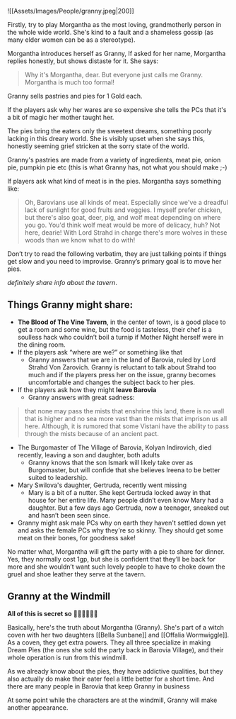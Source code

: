 ![[Assets/Images/People/granny.jpeg|200]]

Firstly, try to play Morgantha as the most loving, grandmotherly person in the whole wide world. She's kind to a fault and a shameless gossip (as many elder women can be as a stereotype).

Morgantha introduces herself as Granny, If asked for her name, Morgantha replies honestly, but shows distaste for it. She says:
>Why it's Morgantha, dear. But everyone just calls me Granny. Morgantha is much too formal!

Granny sells pastries and pies for 1 Gold each.

If the players ask why her wares are so expensive she tells the PCs that it's a bit of magic her mother taught her.

The pies bring the eaters only the sweetest dreams, something poorly lacking in this dreary world. She is visibly upset when she says this, honestly seeming grief stricken at the sorry state of the world.

Granny's pastries are made from a variety of ingredients, meat pie, onion pie, pumpkin pie etc (this is what Granny has, not what you should make ;-)

If players ask what kind of meat is in the pies. Morgantha says something like:
>Oh, Barovians use all kinds of meat. Especially since we've a dreadful lack of sunlight for good fruits and veggies. I myself prefer chicken, but there's also goat, deer, pig, and wolf meat depending on where you go. You'd think wolf meat would be more of delicacy, huh? Not here, dearie! With Lord Strahd in charge there's more wolves in these woods than we know what to do with!

Don’t try to read the following verbatim, they are just talking points if things get slow and you need to improvise. Granny’s primary goal is to move her pies.

*definitely share info about the tavern*.

## Things Granny might share:

- __The Blood of The Vine Tavern__, in the center of town, is a good place to get a room and some wine, but the food is tasteless, their chef is a soulless hack who couldn’t boil a turnip if Mother Night herself were in the dining room.
- If the players ask “where are we?” or something like that
	- Granny answers that we are in the land of Barovia, ruled by Lord Strahd Von Zarovich. Granny is reluctant to talk about Strahd too much and if the players press her on the issue, granny becomes uncomfortable and changes the subject back to her pies.
- If the players ask how they might **leave Barovia**
	- Granny answers with great sadness:

> that none may pass the mists that enshrine this land, there is no wall that is higher and no sea more vast than the mists that imprison us all here. Although, it is rumored that some Vistani have the ability to pass through the mists because of an ancient pact.

- The Burgomaster of The Village of Barovia, Kolyan Indirovich, died recently, leaving a son and daughter, both adults
	- Granny knows that the son Ismark will likely take over as Burgomaster, but will confide that she believes Ireena to be better suited to leadership.
- Mary Swilova's daughter, Gertruda, recently went missing
    - Mary is a bit of a nutter. She kept Gertruda locked away in that house for her entire life. Many people didn’t even know Mary had a daughter. But a few days ago Gertruda, now a teenager, sneaked out and hasn’t been seen since.
- Granny might ask male PCs why on earth they haven't settled down yet and asks the female PCs why they're so skinny. They should get some meat on their bones, for goodness sake!

No matter what, Morgantha will gift the party with a pie to share for dinner. Yes, they normally cost 1gp, but she is confident that they’ll be back for more and she wouldn’t want such lovely people to have to choke down the gruel and shoe leather they serve at the tavern.

## Granny at the Windmill
**All of this is secret so** 🤫🤫🤫🤫🤫🤫

Basically, here's the truth about Morgantha (Granny). She's part of a witch coven with her two daughters [[Bella Sunbane]] and [[Offalia Wormwiggle]]. As a coven, they get extra powers. They all three specialize in making Dream Pies (the ones she sold the party back in Barovia Village), and their whole operation is run from this windmill.

As we already know about the pies, they have addictive qualities, but they also actually do make their eater feel a little better for a short time. And there are many people in Barovia that keep Granny in business



At some point while the characters are at the windmill, Granny will make another appearance.
